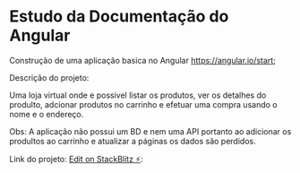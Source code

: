 # Estudo da Documentação do Angular

Construção de uma aplicação basica no Angular https://angular.io/start;

Descrição do projeto:

Uma loja virtual onde e possivel listar os produtos, ver os detalhes do produlto, adcionar produtos no carrinho e efetuar uma compra usando o nome e o endereço.

Obs: A aplicação não possui um BD e nem uma API portanto ao adicionar os produltos ao carrinho e atualizar a páginas os dados são perdidos.

Link do projeto:
[Edit on StackBlitz ⚡️](https://stackblitz.com/edit/angular-tafcvu):

